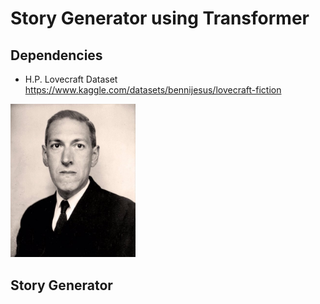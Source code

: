 # Story Generator using Transformer


## Dependencies 
- H.P. Lovecraft Dataset https://www.kaggle.com/datasets/bennijesus/lovecraft-fiction
<img src = "./figures/01 - HPLovecraft.jpg" width=200>

## Story Generator
